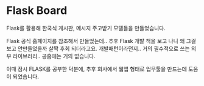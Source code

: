 # Flask Board
Flask를 활용해 한국식 게시판, 메시지 주고받기 모델들을 만들었습니다.

Flask 공식 홈페이지를 참조해서 만들었는데..
추후 Flask 개발 책을 보고 나니 왜 그걸 보고 안만들었을까 살짝 후회 되더라고요. 개발패턴이라던지.. 거의 필수적으로 쓰는 외부 라이브러리.. 공홈에는 거의 없습니다.

이때 잠시 FLASK를 공부한 덕분에, 추후 회사에서 웹앱 형태로 업무툴을 만드는데 도움이 되었습니다.